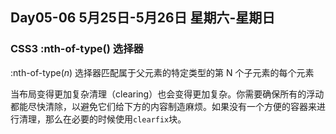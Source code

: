 ## Day05-06 5月25日-5月26日 星期六-星期日 

### CSS3 :nth-of-type() 选择器

:nth-of-type(*n*) 选择器匹配属于父元素的特定类型的第 N 个子元素的每个元素

当布局变得更加复杂清理（clearing）也会变得更加复杂。你需要确保所有的浮动都能尽快清除，以避免它们给下方的内容制造麻烦。如果没有一个方便的容器来进行清理，那么在必要的时候使用`clearfix`块。

